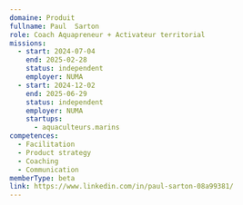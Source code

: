 ```yaml
---
domaine: Produit
fullname: Paul  Sarton
role: Coach Aquapreneur + Activateur territorial
missions:
  - start: 2024-07-04
    end: 2025-02-28
    status: independent
    employer: NUMA
  - start: 2024-12-02
    end: 2025-06-29
    status: independent
    employer: NUMA
    startups:
      - aquaculteurs.marins
competences:
  - Facilitation
  - Product strategy
  - Coaching
  - Communication
memberType: beta
link: https://www.linkedin.com/in/paul-sarton-08a99381/
---
```

